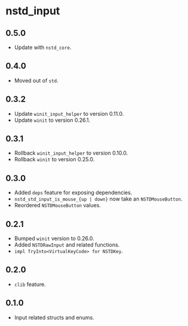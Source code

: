 # nstd_input
## 0.5.0
- Update with `nstd_core`.
## 0.4.0
- Moved out of `std`.
## 0.3.2
- Update `winit_input_helper` to version 0.11.0.
- Update `winit` to version 0.26.1.
## 0.3.1
- Rollback `winit_input_helper` to version 0.10.0.
- Rollback `winit` to version 0.25.0.
## 0.3.0
- Added `deps` feature for exposing dependencies.
- `nstd_std_input_is_mouse_{up | down}` now take an `NSTDMouseButton`.
- Reordered `NSTDMouseButton` values.
## 0.2.1
- Bumped `winit` version to 0.26.0.
- Added `NSTDRawInput` and related functions.
- `impl TryInto<VirtualKeyCode> for NSTDKey`.
## 0.2.0
- `clib` feature.
## 0.1.0
- Input related structs and enums.
